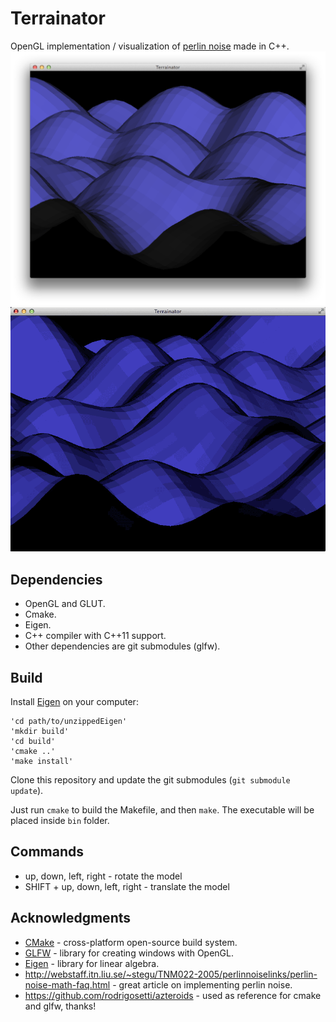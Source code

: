 Terrainator
=======================
OpenGL implementation / visualization of [perlin noise](http://en.wikipedia.org/wiki/Perlin_noise) made in C++.
![Screen Shot](img/screenshot-1.png?raw=true)
![Gif](img/gif-1.gif?raw=true)

## Dependencies

 * OpenGL and GLUT.
 * Cmake.
 * Eigen.
 * C++ compiler with C++11 support.
 * Other dependencies are git submodules (glfw).

## Build
Install [Eigen](http://eigen.tuxfamily.org/) on your computer:
```
'cd path/to/unzippedEigen'
'mkdir build'
'cd build'
'cmake ..'
'make install'
```

Clone this repository and update the git submodules (`git submodule update`).

Just run `cmake` to build the Makefile, and then `make`. The executable will be
placed inside `bin` folder.

## Commands
 * up, down, left, right - rotate the model
 * SHIFT + up, down, left, right - translate the model

## Acknowledgments
 * [CMake](http://cmake.org) - cross-platform open-source build system.
 * [GLFW](http://www.glfw.org) - library for creating windows with OpenGL.
 * [Eigen](http://eigen.tuxfamily.org/) - library for linear algebra. 
 * http://webstaff.itn.liu.se/~stegu/TNM022-2005/perlinnoiselinks/perlin-noise-math-faq.html - great article on implementing perlin noise.
 * https://github.com/rodrigosetti/azteroids - used as reference for cmake and
   glfw, thanks!

